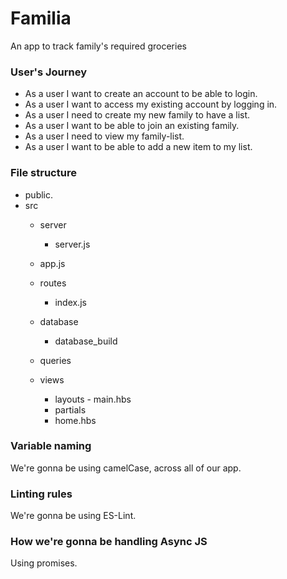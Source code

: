# Familia
An app to track family's required groceries

### User's Journey
- As a user I want to create an account to be able to login.
- As a user I want to access my existing account by logging in.
- As a user I need to create my new family to have a list.
- As a user I want to be able to join an existing family. 
- As a user I need to view my family-list.
- As a user I want to be able to add a new item to my list.

### File structure 
- public.
- src
    - server
         - server.js  
    - app.js
    - routes
         - index.js
           
    - database
         - database_build
           
    - queries
    - views
         - layouts
                     - main.hbs
         - partials
         - home.hbs
            
### Variable naming
We're gonna be using camelCase, across all of our app.

### Linting rules
We're gonna be using ES-Lint.

### How we're gonna be handling Async JS
Using promises. 
